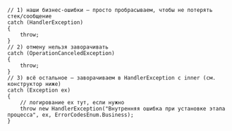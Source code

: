     // 1) наши бизнес-ошибки — просто пробрасываем, чтобы не потерять стек/сообщение
    catch (HandlerException)
    {
        throw;
    }
    // 2) отмену нельзя заворачивать
    catch (OperationCanceledException)
    {
        throw;
    }
    // 3) всё остальное — заворачиваем в HandlerException с inner (см. конструктор ниже)
    catch (Exception ex)
    {
        // логирование ex тут, если нужно
        throw new HandlerException("Внутренняя ошибка при установке этапа процесса", ex, ErrorCodesEnum.Business);
    }
